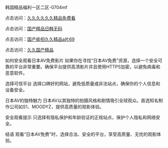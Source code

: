
韩国精品福利一区二区-0704mf


点击访问：<a href="https://gda-c7m.pages.dev/">久久久久久久精品免费看</a>

点击访问：<a href="https://tfda.pages.dev/">国产精品日韩无码</a>

点击访问：<a href="https://vassv.pages.dev/">国产偷抇久久精品a片69</a>

点击访问：<a href="https://cfad.pages.dev/">久久国产精品</a>


如何安全观看日本AV免费影片
如果你在寻找“日本AV免费”资源，选择一个安全可靠的平台非常重要。确保平台提供高清影片并且使用HTTPS加密，以避免病毒和恶意软件。

选择可信平台
选择口碑好的网站，避免低质量或非法站点，确保你的个人信息和设备安全。

日本AV的独特魅力
日本AV以其独特的拍摄风格和剧情吸引全球观众。首选知名制作公司如S1、MOODYZ，提供高质量的观影体验。

安全观看提示
只选择有隐私保护和年龄验证的正规站点，保护个人隐私和网络安全。

结语
观看“日本AV免费”时，选择合法、安全的平台，享受高质量、无忧的观影体验。

<span style="display:none;">[Canonical link](https://github.com/ss20250704/ss01 ）</span>


